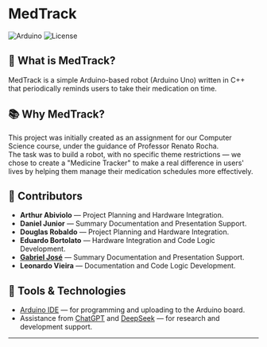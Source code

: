 # MedTrack
![Arduino](https://img.shields.io/badge/Platform-Arduino-green?style=flat-square&logo=arduino)
![License](https://img.shields.io/badge/License-MIT-blue?style=flat-square)


## 🤔 What is MedTrack?
MedTrack is a simple Arduino-based robot (Arduino Uno) written in C++ that periodically reminds users to take their medication on time.

## 📚 Why MedTrack?
This project was initially created as an assignment for our Computer Science course, under the guidance of Professor Renato Rocha.  
The task was to build a robot, with no specific theme restrictions — we chose to create a "Medicine Tracker" to make a real difference in users' lives by helping them manage their medication schedules more effectively.

## 👥 Contributors
- **Arthur Abiviolo** — Project Planning and Hardware Integration.
- **Daniel Junior** — Summary Documentation and Presentation Support.
- **Douglas Robaldo** — Project Planning and Hardware Integration.
- **Eduardo Bortolato** — Hardware Integration and Code Logic Development.
- [**Gabriel José**](https://github.com/grabiie) — Summary Documentation and Presentation Support.
- **Leonardo Vieira** — Documentation and Code Logic Development.

## 🔧 Tools & Technologies
- [Arduino IDE](https://www.arduino.cc/software) — for programming and uploading to the Arduino board.
- Assistance from [ChatGPT](https://chatgpt.com) and [DeepSeek](https://www.deepseek.com) — for research and development support.

---
